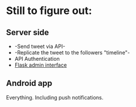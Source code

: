 # Still to figure out:

## Server side

- -Send tweet via API-
- -Replicate the tweet to the followers "timeline"-
- API Authentication
- [Flask admin interface](https://github.com/mrjoes/flask-admin/)

## Android app

Everything. Including push notifications.